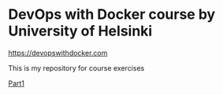 # DevOps with Docker course by University of Helsinki
https://devopswithdocker.com

This is my repository for course exercises

[Part1](https://github.com/flyingstick22/DevOps-with-Docker/tree/main/part1)




